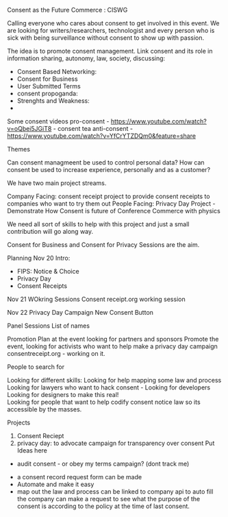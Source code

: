 Consent as the Future Commerce : CISWG

Calling everyone who cares about consent to get involved in this event.   We are looking for writers/researchers, technologist and every person who is sick with being surveillance without consent to show up with passion. 

The idea is to promote consent management.  Link consent and its role in information sharing, autonomy, law, society,  discussing:   
* Consent Based Networking: 
* Consent for Business 
* User Submitted Terms
* consent propoganda: 
* Strenghts and Weakness: 
* 
Some consent videos
pro-consent - https://www.youtube.com/watch?v=oQbei5JGiT8 - consent tea
anti-consent - https://www.youtube.com/watch?v=YfCrYTZDQm0&feature=share

Themes

Can consent managmeent be used to control personal data? 
How can consent be used to increase experience, personally and as a customer? 

We have two main project streams. 

Company Facing: consent receipt project to provide consent receipts to companies who want to try them out
People Facing: Privacy Day Project - Demonstrate How Consent is future of Conference Commerce with physics

We need all sort of skills to help with this project and just a small contribution will go along way. 

Consent for Business and Consent for Privacy  Sessions are the aim.

Planning 
Nov 20
Intro: 
- FIPS: Notice & Choice
- Privacy Day
- Consent Receipts

Nov 21
WOkring Sessions
Consent receipt.org 
working session

Nov 22
Privacy Day Campaign
New Consent Button 

Panel Sessions List of names

Promotion Plan at the event
looking for partners and sponsors
Promote the event, looking for activists who want to help make a privacy day campaign 
consentreceipt.org  - working on it.

People to search for

Looking for different skills: 
Looking for help mapping some law and process 
Looking for lawyers who want to hack consent - 
Looking for developers 
Looking for designers to make this real!  
Looking for people that want to help codify consent notice law so its accessible by the masses. 

Projects
1. Consent Reciept
2. privacy day: to advocate campaign for  transparency over consent
Put Ideas here
- audit consent - or obey my terms campaign? (dont track me)
* a consent record request form can be made 
* Automate and make it easy
* map out the law and process
can be linked to company api to auto fill the company
can make a request to see what the purpose of the consent is according to the policy at the time of last consent. 

